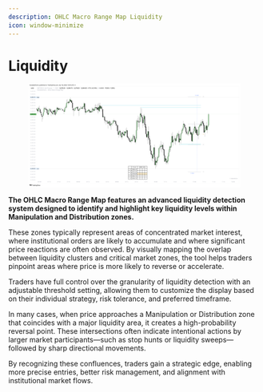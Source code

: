```yaml
---
description: OHLC Macro Range Map Liquidity
icon: window-minimize
---
```


# Liquidity

<figure><img src="../../.gitbook/assets/docs-macro-rangemap-004.png" alt=""><figcaption></figcaption></figure>

**The OHLC Macro Range Map features an advanced liquidity detection system designed to identify and highlight key liquidity levels within Manipulation and Distribution zones.**&#x20;

These zones typically represent areas of concentrated market interest, where institutional orders are likely to accumulate and where significant price reactions are often observed. By visually mapping the overlap between liquidity clusters and critical market zones, the tool helps traders pinpoint areas where price is more likely to reverse or accelerate.

Traders have full control over the granularity of liquidity detection with an adjustable threshold setting, allowing them to customize the display based on their individual strategy, risk tolerance, and preferred timeframe.

In many cases, when price approaches a Manipulation or Distribution zone that coincides with a major liquidity area, it creates a high-probability reversal point. These intersections often indicate intentional actions by larger market participants—such as stop hunts or liquidity sweeps—followed by sharp directional movements.

By recognizing these confluences, traders gain a strategic edge, enabling more precise entries, better risk management, and alignment with institutional market flows.
